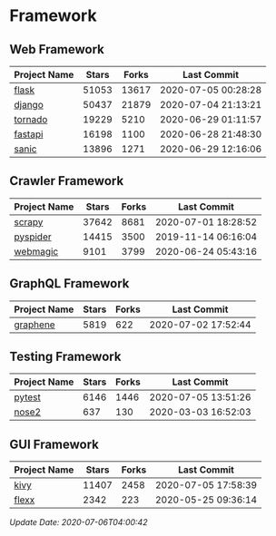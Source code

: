 # Framework

## Web Framework

| Project Name | Stars | Forks | Last Commit |
| ------------ | ----- | ----- | ----------- |
| [flask](https://github.com/pallets/flask) | 51053 | 13617 | 2020-07-05 00:28:28 |
| [django](https://github.com/django/django) | 50437 | 21879 | 2020-07-04 21:13:21 |
| [tornado](https://github.com/tornadoweb/tornado) | 19229 | 5210 | 2020-06-29 01:11:57 |
| [fastapi](https://github.com/tiangolo/fastapi) | 16198 | 1100 | 2020-06-28 21:48:30 |
| [sanic](https://github.com/huge-success/sanic) | 13896 | 1271 | 2020-06-29 12:16:06 |

## Crawler Framework

| Project Name | Stars | Forks | Last Commit |
| ------------ | ----- | ----- | ----------- |
| [scrapy](https://github.com/scrapy/scrapy) | 37642 | 8681 | 2020-07-01 18:28:52 |
| [pyspider](https://github.com/binux/pyspider) | 14415 | 3500 | 2019-11-14 06:16:04 |
| [webmagic](https://github.com/code4craft/webmagic) | 9101 | 3799 | 2020-06-24 05:43:16 |

## GraphQL Framework

| Project Name | Stars | Forks | Last Commit |
| ------------ | ----- | ----- | ----------- |
| [graphene](https://github.com/graphql-python/graphene) | 5819 | 622 | 2020-07-02 17:52:44 |

## Testing Framework

| Project Name | Stars | Forks | Last Commit |
| ------------ | ----- | ----- | ----------- |
| [pytest](https://github.com/pytest-dev/pytest) | 6146 | 1446 | 2020-07-05 13:51:26 |
| [nose2](https://github.com/nose-devs/nose2) | 637 | 130 | 2020-03-03 16:52:03 |

## GUI Framework

| Project Name | Stars | Forks | Last Commit |
| ------------ | ----- | ----- | ----------- |
| [kivy](https://github.com/kivy/kivy) | 11407 | 2458 | 2020-07-05 17:58:39 |
| [flexx](https://github.com/flexxui/flexx) | 2342 | 223 | 2020-05-25 09:36:14 |

*Update Date: 2020-07-06T04:00:42*